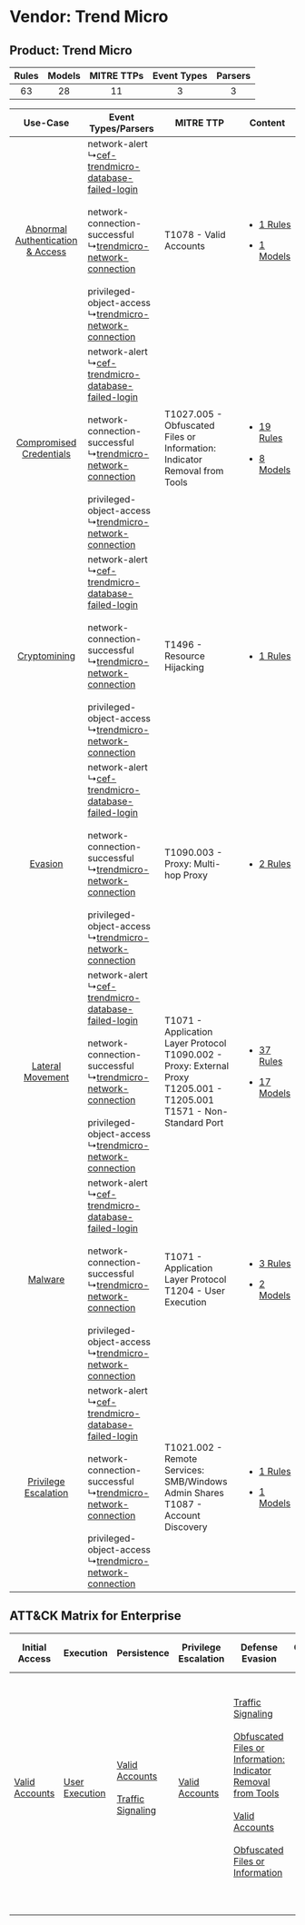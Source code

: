 Vendor: Trend Micro
===================
Product: Trend Micro
--------------------
| Rules | Models | MITRE TTPs | Event Types | Parsers |
|:-----:|:------:|:----------:|:-----------:|:-------:|
|  63   |   28   |     11     |      3      |    3    |

|    Use-Case    | Event Types/Parsers    | MITRE TTP    | Content    |
|:----:| ---- | ---- | ---- |
| [Abnormal Authentication & Access](../../../UseCases/uc_abnormal_authentication_&_access.md) |  network-alert<br> ↳[cef-trendmicro-database-failed-login](Ps/pC_ceftrendmicrodatabasefailedlogin.md)<br><br> network-connection-successful<br> ↳[trendmicro-network-connection](Ps/pC_trendmicronetworkconnection.md)<br><br> privileged-object-access<br> ↳[trendmicro-network-connection](Ps/pC_trendmicronetworkconnection.md)<br> | T1078 - Valid Accounts<br>    | [<ul><li>1 Rules</li></ul><ul><li>1 Models</li></ul>](RM/r_m_trend_micro_trend_micro_Abnormal_Authentication_&_Access.md) |
|          [Compromised Credentials](../../../UseCases/uc_compromised_credentials.md)          |  network-alert<br> ↳[cef-trendmicro-database-failed-login](Ps/pC_ceftrendmicrodatabasefailedlogin.md)<br><br> network-connection-successful<br> ↳[trendmicro-network-connection](Ps/pC_trendmicronetworkconnection.md)<br><br> privileged-object-access<br> ↳[trendmicro-network-connection](Ps/pC_trendmicronetworkconnection.md)<br> | T1027.005 - Obfuscated Files or Information: Indicator Removal from Tools<br>    | [<ul><li>19 Rules</li></ul><ul><li>8 Models</li></ul>](RM/r_m_trend_micro_trend_micro_Compromised_Credentials.md)         |
|    [Cryptomining](../../../UseCases/uc_cryptomining.md)    |  network-alert<br> ↳[cef-trendmicro-database-failed-login](Ps/pC_ceftrendmicrodatabasefailedlogin.md)<br><br> network-connection-successful<br> ↳[trendmicro-network-connection](Ps/pC_trendmicronetworkconnection.md)<br><br> privileged-object-access<br> ↳[trendmicro-network-connection](Ps/pC_trendmicronetworkconnection.md)<br> | T1496 - Resource Hijacking<br>    | [<ul><li>1 Rules</li></ul>](RM/r_m_trend_micro_trend_micro_Cryptomining.md)    |
|    [Evasion](../../../UseCases/uc_evasion.md)    |  network-alert<br> ↳[cef-trendmicro-database-failed-login](Ps/pC_ceftrendmicrodatabasefailedlogin.md)<br><br> network-connection-successful<br> ↳[trendmicro-network-connection](Ps/pC_trendmicronetworkconnection.md)<br><br> privileged-object-access<br> ↳[trendmicro-network-connection](Ps/pC_trendmicronetworkconnection.md)<br> | T1090.003 - Proxy: Multi-hop Proxy<br>    | [<ul><li>2 Rules</li></ul>](RM/r_m_trend_micro_trend_micro_Evasion.md)    |
|    [Lateral Movement](../../../UseCases/uc_lateral_movement.md)    |  network-alert<br> ↳[cef-trendmicro-database-failed-login](Ps/pC_ceftrendmicrodatabasefailedlogin.md)<br><br> network-connection-successful<br> ↳[trendmicro-network-connection](Ps/pC_trendmicronetworkconnection.md)<br><br> privileged-object-access<br> ↳[trendmicro-network-connection](Ps/pC_trendmicronetworkconnection.md)<br> | T1071 - Application Layer Protocol<br>T1090.002 - Proxy: External Proxy<br>T1205.001 - T1205.001<br>T1571 - Non-Standard Port<br> | [<ul><li>37 Rules</li></ul><ul><li>17 Models</li></ul>](RM/r_m_trend_micro_trend_micro_Lateral_Movement.md)    |
|    [Malware](../../../UseCases/uc_malware.md)    |  network-alert<br> ↳[cef-trendmicro-database-failed-login](Ps/pC_ceftrendmicrodatabasefailedlogin.md)<br><br> network-connection-successful<br> ↳[trendmicro-network-connection](Ps/pC_trendmicronetworkconnection.md)<br><br> privileged-object-access<br> ↳[trendmicro-network-connection](Ps/pC_trendmicronetworkconnection.md)<br> | T1071 - Application Layer Protocol<br>T1204 - User Execution<br>    | [<ul><li>3 Rules</li></ul><ul><li>2 Models</li></ul>](RM/r_m_trend_micro_trend_micro_Malware.md)    |
|    [Privilege Escalation](../../../UseCases/uc_privilege_escalation.md)    |  network-alert<br> ↳[cef-trendmicro-database-failed-login](Ps/pC_ceftrendmicrodatabasefailedlogin.md)<br><br> network-connection-successful<br> ↳[trendmicro-network-connection](Ps/pC_trendmicronetworkconnection.md)<br><br> privileged-object-access<br> ↳[trendmicro-network-connection](Ps/pC_trendmicronetworkconnection.md)<br> | T1021.002 - Remote Services: SMB/Windows Admin Shares<br>T1087 - Account Discovery<br>    | [<ul><li>1 Rules</li></ul><ul><li>1 Models</li></ul>](RM/r_m_trend_micro_trend_micro_Privilege_Escalation.md)    |

ATT&CK Matrix for Enterprise
----------------------------
| Initial Access                                                      | Execution                                                           | Persistence                                                                                                                               | Privilege Escalation                                                | Defense Evasion                                                                                                                                                                                                                                                                                                                                     | Credential Access | Discovery                                                              | Lateral Movement                                                                                                                                                       | Collection | Command and Control                                                                                                                                                                                                                                                                                                                                                                                                                                | Exfiltration | Impact                                                                  |
| ------------------------------------------------------------------- | ------------------------------------------------------------------- | ----------------------------------------------------------------------------------------------------------------------------------------- | ------------------------------------------------------------------- | --------------------------------------------------------------------------------------------------------------------------------------------------------------------------------------------------------------------------------------------------------------------------------------------------------------------------------------------------- | ----------------- | ---------------------------------------------------------------------- | ---------------------------------------------------------------------------------------------------------------------------------------------------------------------- | ---------- | -------------------------------------------------------------------------------------------------------------------------------------------------------------------------------------------------------------------------------------------------------------------------------------------------------------------------------------------------------------------------------------------------------------------------------------------------- | ------------ | ----------------------------------------------------------------------- |
| [Valid Accounts](https://attack.mitre.org/techniques/T1078)<br><br> | [User Execution](https://attack.mitre.org/techniques/T1204)<br><br> | [Valid Accounts](https://attack.mitre.org/techniques/T1078)<br><br>[Traffic Signaling](https://attack.mitre.org/techniques/T1205)<br><br> | [Valid Accounts](https://attack.mitre.org/techniques/T1078)<br><br> | [Traffic Signaling](https://attack.mitre.org/techniques/T1205)<br><br>[Obfuscated Files or Information: Indicator Removal from Tools](https://attack.mitre.org/techniques/T1027/005)<br><br>[Valid Accounts](https://attack.mitre.org/techniques/T1078)<br><br>[Obfuscated Files or Information](https://attack.mitre.org/techniques/T1027)<br><br> |                   | [Account Discovery](https://attack.mitre.org/techniques/T1087)<br><br> | [Remote Services](https://attack.mitre.org/techniques/T1021)<br><br>[Remote Services: SMB/Windows Admin Shares](https://attack.mitre.org/techniques/T1021/002)<br><br> |            | [Non-Standard Port](https://attack.mitre.org/techniques/T1571)<br><br>[Traffic Signaling](https://attack.mitre.org/techniques/T1205)<br><br>[Proxy: Multi-hop Proxy](https://attack.mitre.org/techniques/T1090/003)<br><br>[Proxy: External Proxy](https://attack.mitre.org/techniques/T1090/002)<br><br>[Application Layer Protocol](https://attack.mitre.org/techniques/T1071)<br><br>[Proxy](https://attack.mitre.org/techniques/T1090)<br><br> |              | [Resource Hijacking](https://attack.mitre.org/techniques/T1496)<br><br> |
